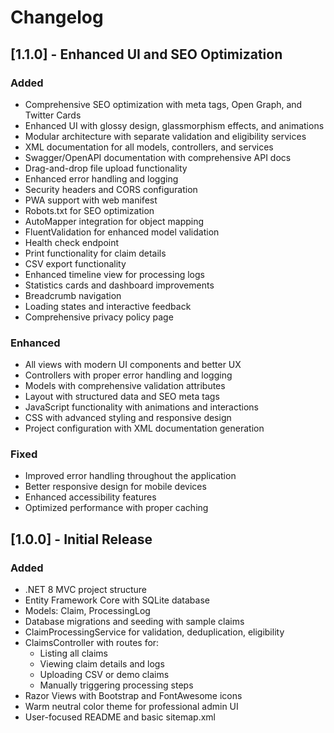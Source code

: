 # Changelog

## [1.1.0] - Enhanced UI and SEO Optimization

### Added

- Comprehensive SEO optimization with meta tags, Open Graph, and Twitter Cards
- Enhanced UI with glossy design, glassmorphism effects, and animations
- Modular architecture with separate validation and eligibility services
- XML documentation for all models, controllers, and services
- Swagger/OpenAPI documentation with comprehensive API docs
- Drag-and-drop file upload functionality
- Enhanced error handling and logging
- Security headers and CORS configuration
- PWA support with web manifest
- Robots.txt for SEO optimization
- AutoMapper integration for object mapping
- FluentValidation for enhanced model validation
- Health check endpoint
- Print functionality for claim details
- CSV export functionality
- Enhanced timeline view for processing logs
- Statistics cards and dashboard improvements
- Breadcrumb navigation
- Loading states and interactive feedback
- Comprehensive privacy policy page

### Enhanced

- All views with modern UI components and better UX
- Controllers with proper error handling and logging
- Models with comprehensive validation attributes
- Layout with structured data and SEO meta tags
- JavaScript functionality with animations and interactions
- CSS with advanced styling and responsive design
- Project configuration with XML documentation generation

### Fixed

- Improved error handling throughout the application
- Better responsive design for mobile devices
- Enhanced accessibility features
- Optimized performance with proper caching

## [1.0.0] - Initial Release

### Added

- .NET 8 MVC project structure
- Entity Framework Core with SQLite database
- Models: Claim, ProcessingLog
- Database migrations and seeding with sample claims
- ClaimProcessingService for validation, deduplication, eligibility
- ClaimsController with routes for:
  - Listing all claims
  - Viewing claim details and logs
  - Uploading CSV or demo claims
  - Manually triggering processing steps
- Razor Views with Bootstrap and FontAwesome icons
- Warm neutral color theme for professional admin UI
- User-focused README and basic sitemap.xml

